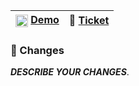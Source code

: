 <img height=20 src=https://readme.com/static/favicon.ico align=center> [Demo][demo] | 🎫 [Ticket][ticket]
:---:|:---:

### 🧰  Changes

***DESCRIBE YOUR CHANGES***.


[demo]: #demo-app-link-to-come
[ticket]: #ticket-link-to-come
